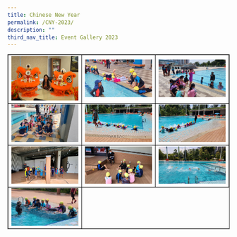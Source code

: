 ```yaml
---
title: Chinese New Year
permalink: /CNY-2023/
description: ""
third_nav_title: Event Gallery 2023
---
```

<table class="table table-responsive table-bordered" border="" cellpadding="10"><tbody><tr style="height: 20px;"><td style="width: 33.333%; text-align: center; border:1px solid black;">
<img src="/images/CNY 1.jpg" style="width: 100%;">
<td style="width: 33.33%; text-align: center; border:1px solid black;">
<img src="/images/SwimSafer 2.jpg" style="width: 100%;">
<td style="width: 33.33%; text-align: center; border:1px solid black;">
<img src="/images/SwimSafer 3.jpg" style="width: 100%;">
<tr style="height: 20px;"><td style="width: 33.333%; text-align: center; border:1px solid black;">
<img src="/images/SwimSafer 4.jpg" style="width: 100%;">
<td style="width: 33.33%; text-align: center; border:1px solid black;">
<img src="/images/SwimSafer 5.jpg" style="width: 100%;">
<td style="width: 33.33%; text-align: center; border:1px solid black;">
<img src="/images/SwimSafer 6.jpg" style="width: 100%;">
<tr style="height: 20px;"><td style="width: 33.333%; text-align: center; border:1px solid black;">
<img src="/images/SwimSafer 7.jpg" style="width: 100%;">
<td style="width: 33.33%; text-align: center; border:1px solid black;">
<img src="/images/SwimSafer 8.jpg" style="width: 100%;">
<td style="width: 33.33%; text-align: center; border:1px solid black;">
<img src="/images/SwimSafer 9.jpg" style="width: 100%;">
<tr style="height: 20px;"><td style="width: 33.333%; text-align: center; border:1px solid black;">
<img src="/images/SwimSafer 10.jpg" style="width: 100%;">